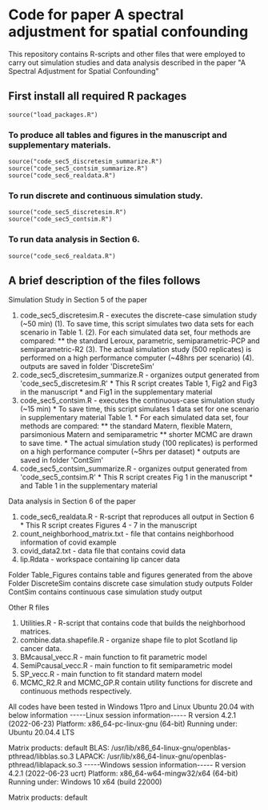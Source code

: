 # Code for paper A spectral adjustment for spatial confounding

This repository contains R-scripts and other files that were employed to carry out simulation studies and data analysis described in the paper "A Spectral Adjustment for Spatial Confounding" 

## First install all required R packages 
	source("load_packages.R")
###  To produce all tables and figures in the manuscript and supplementary materials. 
	source("code_sec5_discretesim_summarize.R")
	source("code_sec5_contsim_summarize.R")
	source("code_sec6_realdata.R")
###  To run discrete and continuous simulation study.  
	source("code_sec5_discretesim.R")
	source("code_sec5_contsim.R")
###  To run data analysis in Section 6. 
	source("code_sec6_realdata.R")

## A brief description of the files follows
Simulation Study in Section 5 of the paper
  
  1. code_sec5_discretesim.R - executes the discrete-case simulation study (~50 min)
	(1). To save time, this script simulates two data sets for each scenario in Table 1.
	(2). For each simulated data set, four methods are compared:
	     	** the standard Leroux, parametric, semiparametric-PCP and semiparametric-R2
	(3). The actual simulation study (500 replicates) is performed on a high performance computer (~48hrs per scenario)
	(4). outputs are saved in folder 'DiscreteSim'
  2. code_sec5_discretesim_summarize.R - organizes output generated from 'code_sec5_discretesim.R'
	* This R script creates Table 1, Fig2 and Fig3 in the manuscript 
	* and Fig1 in the supplementary material 
  3. code_sec5_contsim.R - executes the continuous-case simulation study (~15 min)
	* To save time, this script simulates 1 data set for one scenario in supplementary material Table 1.
	* For each simulated data set, four methods are compared:
	     	** the standard Matern, flexible Matern, parsimonious Matern and semiparametric
		** shorter MCMC are drawn to save time. 
	* The actual simulation study (100 replicates) is performed on a high performance computer (~5hrs per dataset)
	* outputs are saved in folder 'ContSim'
  4. code_sec5_contsim_summarize.R - organizes output generated from 'code_sec5_contsim.R'
	* This R script creates Fig 1 in the manuscript 
	* and Table 1 in the supplementary material 

Data analysis in Section 6 of the paper
  1. code_sec6_realdata.R - R-script that reproduces all output in Section 6
	* This R script creates Figures 4 - 7 in the manuscript 
  2. count_neighborhood_matrix.txt - file that contains neighborhood information of covid example
  3. covid_data2.txt - data file that contains covid data
  4. lip.Rdata - workspace containing lip cancer data

Folder Table_Figures contains table and figures generated from the above
Folder DiscreteSim contains discrete case simulation study outputs
Folder ContSim contains continuous case simulation study output

Other R files
  1. Utilities.R - R-script that contains code that builds the neighborhood matrices.
  2. combine.data.shapefile.R - organize shape file to plot Scotland lip cancer data.
  3. BMcausal_vecc.R - main function to fit parametric model
  4. SemiPcausal_vecc.R - main function to fit semiparametric model
  5. SP_vecc.R - main function to fit standard matern model
  6. MCMC_R2.R and MCMC_GP.R contain utility functions for discrete and continuous methods respectively. 
	
All codes have been tested in Windows 11pro and Linux Ubuntu 20.04 with below information
-----Linux session information-----
R version 4.2.1 (2022-06-23)
Platform: x86_64-pc-linux-gnu (64-bit)
Running under: Ubuntu 20.04.4 LTS

Matrix products: default
BLAS:   /usr/lib/x86_64-linux-gnu/openblas-pthread/libblas.so.3
LAPACK: /usr/lib/x86_64-linux-gnu/openblas-pthread/liblapack.so.3
-----Windows session information-----
R version 4.2.1 (2022-06-23 ucrt)
Platform: x86_64-w64-mingw32/x64 (64-bit)
Running under: Windows 10 x64 (build 22000)

Matrix products: default
